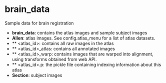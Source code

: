 brain_data
==========

Sample data for brain registration

* **brain_data**:           contains the atlas images and sample subject images
 * **Allen**:         atlas images. See config.atlas_menu for a list of atlas datasets.
  * ** <atlas_id>: contains all raw images in the atlas
  * ** <atlas_id>_atlas: contains all annotated images
  * ** <atlas_id>_warp: contains images that are warped into alignment, using transforms obtained from web API.
  * ** <atlas_id>.p: the pickle file containing indexing information about this atlas
 * **Section**:       subject images
